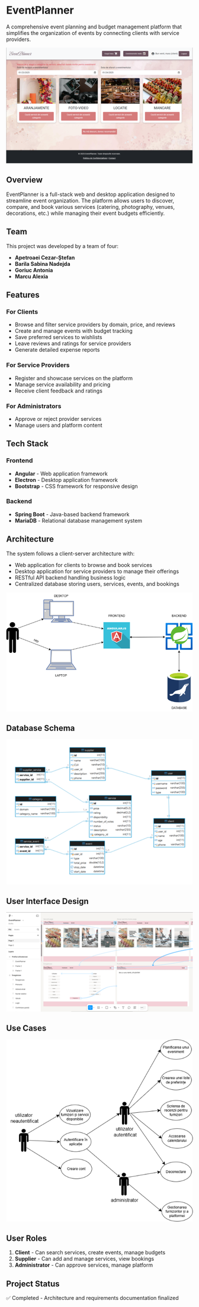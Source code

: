 # EventPlanner

A comprehensive event planning and budget management platform that simplifies the organization of events by connecting clients with service providers.

![Screenshot](Documentation/images/screenshot.png)

## Overview

EventPlanner is a full-stack web and desktop application designed to streamline event organization. The platform allows users to discover, compare, and book various services (catering, photography, venues, decorations, etc.) while managing their event budgets efficiently.

## Team

This project was developed by a team of four:
- **Apetroaei Cezar-Ștefan**
- **Barila Sabina Nadejda**
- **Goriuc Antonia**
- **Marcu Alexia**

## Features

### For Clients
- Browse and filter service providers by domain, price, and reviews
- Create and manage events with budget tracking
- Save preferred services to wishlists
- Leave reviews and ratings for service providers
- Generate detailed expense reports

### For Service Providers
- Register and showcase services on the platform
- Manage service availability and pricing
- Receive client feedback and ratings

### For Administrators
- Approve or reject provider services
- Manage users and platform content

## Tech Stack

### Frontend
- **Angular** - Web application framework
- **Electron** - Desktop application framework
- **Bootstrap** - CSS framework for responsive design

### Backend
- **Spring Boot** - Java-based backend framework
- **MariaDB** - Relational database management system

## Architecture

The system follows a client-server architecture with:
- Web application for clients to browse and book services
- Desktop application for service providers to manage their offerings
- RESTful API backend handling business logic
- Centralized database storing users, services, events, and bookings

![Architecture Diagram](Documentation/images/architecture_diagram.png)

## Database Schema

![ER Diagram](Documentation/images/er_diagram.png)

## User Interface Design

![Figma Design](Documentation/images/figma_design.png)

## Use Cases

![Use Case Diagram](Documentation/images/use_case_diagram.png)

## User Roles

1. **Client** - Can search services, create events, manage budgets
2. **Supplier** - Can add and manage services, view bookings
3. **Administrator** - Can approve services, manage platform

## Project Status

✅ Completed - Architecture and requirements documentation finalized